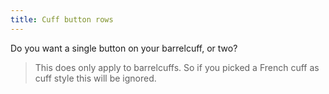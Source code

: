 ```yaml
---
title: Cuff button rows
---
```


Do you want a single button on your barrelcuff, or two?

> This does only apply to barrelcuffs. So if you picked a French cuff as cuff style this will be ignored.